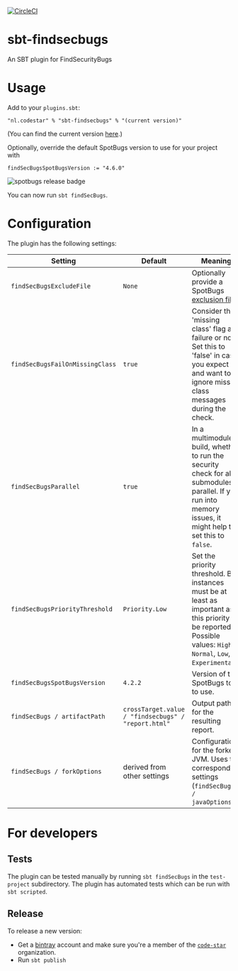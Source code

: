 [![CircleCI](https://circleci.com/gh/code-star/sbt-findsecbugs.png)](https://circleci.com/gh/code-star/sbt-findsecbugs)

# sbt-findsecbugs
An SBT plugin for FindSecurityBugs

# Usage
Add to your `plugins.sbt`:

```
"nl.codestar" % "sbt-findsecbugs" % "(current version)"
```

(You can find the current version [here](https://github.com/code-star/sbt-findsecbugs/releases).)

Optionally, override the default SpotBugs version to use for your project with

```
findSecBugsSpotBugsVersion := "4.6.0"
```

![spotbugs release badge]

You can now run `sbt findSecBugs`.

# Configuration

The plugin has the following settings:

| Setting                         | Default                                             | Meaning                                                                                                                                                            |
|---------------------------------|-----------------------------------------------------|--------------------------------------------------------------------------------------------------------------------------------------------------------------------|
| `findSecBugsExcludeFile`        | `None`                                              | Optionally provide a SpotBugs [exclusion file](https://spotbugs.readthedocs.io/en/latest/filter.html).                                                             |
| `findSecBugsFailOnMissingClass` | `true`                                              | Consider the 'missing class' flag as failure or not. Set this to 'false' in case you expect and want to ignore missing class messages during the check.            |
| `findSecBugsParallel`           | `true`                                              | In a multimodule build, whether to run the security check for all submodules in parallel. If you run into memory issues, it might help to set this to `false`.     |
| `findSecBugsPriorityThreshold`  | `Priority.Low`                                      | Set the priority threshold. Bug instances must be at least as important as this priority to be reported. Possible values: `High`, `Normal`, `Low`, `Experimental`. |
| `findSecBugsSpotBugsVersion`    | `4.2.2`                                             | Version of the SpotBugs tool to use.                                                                                                                               |
| `findSecBugs / artifactPath`    | `crossTarget.value / "findsecbugs" / "report.html"` | Output path for the resulting report.                                                                                                                              |
| `findSecBugs / forkOptions`     | derived from other settings                         | Configuration for the forked JVM. Uses the corresponding settings (`findSecBugs / javaOptions`).                                                                   |

# For developers

## Tests
The plugin can be tested manually by running `sbt findSecBugs` in the `test-project` subdirectory.
The plugin has automated tests which can be run with `sbt scripted`.

## Release
To release a new version:
* Get a [bintray](https://bintray.com) account and make sure you're a member of the [`code-star`](https://bintray.com/code-star) organization.
* Run `sbt publish`

[spotbugs release badge]: https://maven-badges.herokuapp.com/maven-central/com.github.spotbugs/spotbugs/badge.svg?subject=Latest%20spotbugs&color=yellowgreen
